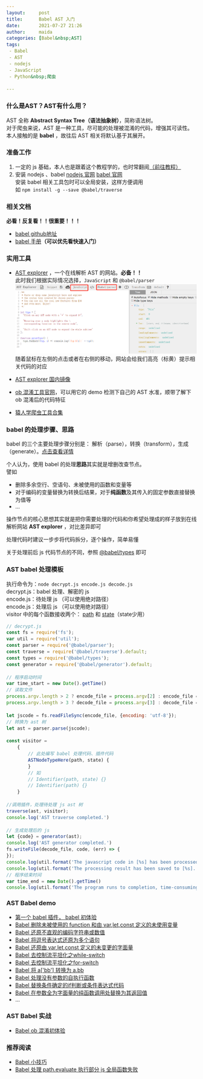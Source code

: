 ```yaml
---
layout:     post  
title:      Babel AST 入门  
date:       2021-07-27 21:26  
author:     maida  
categories: [Babel&nbsp;AST]  
tags:  
 - Babel
 - AST
 - nodejs
 - JavaScript
 - Python&nbsp;爬虫

---
```


### 什么是AST？AST有什么用？

AST 全称 **Abstract Syntax Tree（语法抽象树）**，简称语法树。  
对于爬虫来说，AST 是一种工具，尽可能的处理被混淆的代码，增强其可读性。  
本人接触的是 **babel** ，故往后 AST 相关将默认基于其展开。

### 准备工作

1. 一定的 js 基础，本人也是跟着这个教程学的，也时常翻阅[（前往教程）](https://wangdoc.com/javascript/index.html)
2. 安装 nodejs 、babel [nodejs 官网](https://nodejs.org/zh-cn/download/) [babel 官网](https://babeljs.io/docs/en/)  
   安装 babel 相关工具包时可以全局安装，这样方便调用  
   如 `npm install -g --save @babel/traverse`

### 相关文档

**必看！反复看！！很重要！！！**

- [babel github地址](
  https://github.com/babel/babel)
- [babel 手册](https://github.com/jamiebuilds/babel-handbook)**（可以优先看快速入门）**

### 实用工具

- [AST explorer](https://astexplorer.net/) ，一个在线解析 AST 的网站。**必备！！**  
  此时我们根据实际情况选择，`JavaScript` 和 `@babel/parser`  
  ![AST explorer 配置](/imgs/JeKyll/2021/07272126_01.png)  
  随着鼠标在左侧的点击或者在右侧的移动，网站会给我们高亮（标黄）提示相关代码的对应

- [AST explorer 国内镜像](https://blogz.gitee.io/ast/)
- [ob 混淆工具官网](https://obfuscator.io/)，可以用它的 demo 检测下自己的 AST 水准，顺带了解下 ob 混淆后的代码特征
- [猿人学爬虫工具合集](http://tool.yuanrenxue.com/)

### babel 的处理步骤、思路

babel 的三个主要处理步骤分别是：
解析（parse），转换（transform），生成（generate）。[点击查看详情](https://github.com/jamiebuilds/babel-handbook/blob/master/translations/zh-Hans/plugin-handbook.md#toc-stages-of-babel)

个人认为，使用 babel 的处理**思路**其实就是增删改查节点。  
譬如

- 删除多余空行、空语句、未被使用的函数和变量等
- 对于编码的变量替换为转换后结果，对于**纯函数**及其传入的固定参数直接替换为值等
- ...

操作节点的核心思想其实就是把你需要处理的代码和你希望处理成的样子放到在线解析网站 **AST explorer** ，对比差异即可

处理代码时建议一步步将代码拆分，逐个操作，简单易懂

关于处理前后 js 代码节点的不同，参照 [@babel/types](https://babeljs.io/docs/en/babel-types) 即可

### AST babel 处理模板

执行命令为：`node decrypt.js encode.js decode.js`  
decrypt.js：babel 处理、解密的 js  
encode.js：待处理 js （可以使用绝对路径）  
encode.js：处理后 js （可以使用绝对路径）  
visitor 中的每个函数接收两个： [path](console.log(JSON.stringify(ast))) 和 [state](console.log(JSON.stringify(ast)))（state少用）

```javascript
// decrypt.js
const fs = require('fs');
var util = require('util');
const parser = require('@babel/parser');
const traverse = require('@babel/traverse').default;
const types = require('@babel/types');
const generator = require('@babel/generator').default;

// 程序启动时间
var time_start = new Date().getTime()
// 读取文件
process.argv.length > 2 ? encode_file = process.argv[2] : encode_file = 'encode.js';
process.argv.length > 3 ? decode_file = process.argv[3] : decode_file = 'decode.js';

let jscode = fs.readFileSync(encode_file, {encoding: 'utf-8'});
// 转换为 ast 树
let ast = parser.parse(jscode);

const visitor =
    {
        // 此处编写 babel 处理代码、插件代码
        ASTNodeTypeHere(path, state) {
        }
        // 如
        // Identifier(path, state) {}
        // Identifier(path) {}
    }

//调用插件，处理待处理 js ast 树
traverse(ast, visitor);
console.log('AST traverse completed.')

// 生成处理后的 js
let {code} = generator(ast);
console.log('AST generator completed.')
fs.writeFile(decode_file, code, (err) => {
});
console.log(util.format('The javascript code in [%s] has been processed.', encode_file))
console.log(util.format('The processing result has been saved to [%s].', decode_file))
// 程序结束时间
var time_end = new Date().getTime()
console.log(util.format('The program runs to completion, time-consuming: %s s', (time_end - time_start) / 1000))
```

### AST Babel demo
- [第一个 babel 插件， babel 初体验](/2021/07/27/第一个babel插件.html)
- [Babel 删除未被使用的 function 和由 var,let,const 定义的未使用变量](/2021/07/28/Babel删除未被使用的function和由var,let,const定义的未使用变量.html)
- [Babel 还原不直观的编码字符串或数值](/2021/07/28/Babel还原不直观的编码字符串或数值.html)
- [Babel 将逗号表达式还原为多个语句](/2021/07/29/Babel将逗号表达式还原为多个语句.html)
- [Babel 还原由 var,let,const 定义的未变更的字面量](/2021/07/29/Babel还原由var,let,const定义的未变更的字面量.html)
- [Babel 去控制流平坦化之while-switch](/2021/07/30/Babel去控制流平坦化之while-switch.html)
- [Babel 去控制流平坦化之for-switch](/2021/08/01/Babel去控制流平坦化之for-switch.html)
- [Babel 将 a['bb'] 转换为 a.bb](/2021/08/02/Babel将a-'bb'-转换为a.bb.html)
- [Babel 处理没有参数的自执行函数](/2021/08/04/Babel处理没有参数的自执行函数.html)
- [Babel 替换条件确定的if判断或条件表达式代码](/2021/08/09/Babel替换条件确定的if判断或条件表达式代码.html)
- [Babel 在参数全为字面量的纯函数调用处替换为其返回值](/2021/08/09/Babel在参数全为字面量的纯函数调用处替换为其返回值.html)
- ...

### AST Babel 实战
- [Babel ob 混淆初体验](/2021/08/18/Babel-ob混淆初体验.html)


### 推荐阅读
- [Babel 小技巧](/2021/07/28/Babel-小技巧.html)
- [Babel 处理 path.evaluate 执行部分 js 全局函数失败](/2021/08/03/Babel处理path.evaluate执行部分js全局函数失败.html)
